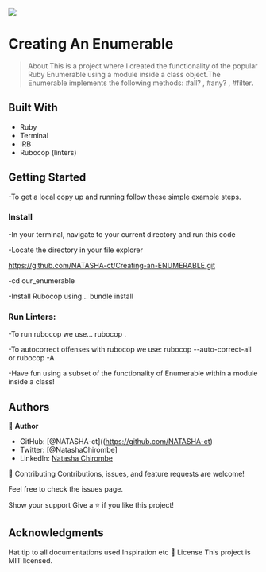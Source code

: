 ![](https://img.shields.io/badge/Microverse-blueviolet)

# Creating An Enumerable

> About
 This is a project where I created the functionality of the popular Ruby Enumerable using a module inside a class object.The Enumerable implements the following    methods: #all? , #any? , #filter.

## Built With
- Ruby
- Terminal
- IRB
- Rubocop (linters)

## Getting Started
-To get a local copy up and running follow these simple example steps.


### Install
-In your terminal, navigate to your current directory and run this code

-Locate the directory in your file explorer

https://github.com/NATASHA-ct/Creating-an-ENUMERABLE.git

-cd our_enumerable

-Install Rubocop using...
  bundle install

### Run Linters:
-To run rubocop we use...
   rubocop .

-To autocorrect offenses with rubocop we use:
   rubocop --auto-correct-all or rubocop -A

-Have fun using a subset of the functionality of Enumerable within a module inside a class!

## Authors
👤 **Author**

- GitHub: [@NATASHA-ct]((https://github.com/NATASHA-ct)
- Twitter: [@NatashaChirombe]
- LinkedIn: [Natasha Chirombe](linkedin.com/in/natasha-chirombe-1531aa17b)


🤝 Contributing
Contributions, issues, and feature requests are welcome!

Feel free to check the issues page.

Show your support
Give a ⭐️ if you like this project!

## Acknowledgments
Hat tip to all documentations used
Inspiration
etc
📝 License
This project is MIT licensed.
